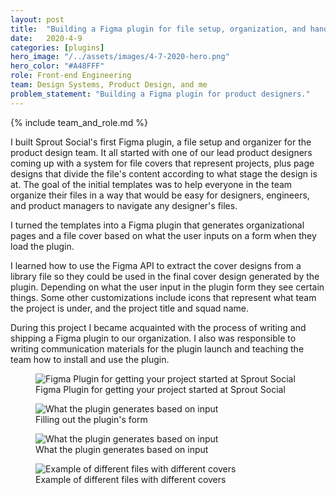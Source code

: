 ```yaml
---
layout: post
title:  "Building a Figma plugin for file setup, organization, and hand off"
date:   2020-4-9  
categories: [plugins]
hero_image: "/../assets/images/4-7-2020-hero.png"
hero_color: "#A48FFF"
role: Front-end Engineering
team: Design Systems, Product Design, and me
problem_statement: "Building a Figma plugin for product designers."
---
```


{% include team_and_role.md %}

I built Sprout Social's first Figma plugin, a file setup and organizer for the product design team. It all started with one of our lead product designers coming up with a system for file covers that represent projects, plus page designs that divide the file's content according to what stage the design is at. The goal of the initial templates was to help everyone in the team organize their files in a way that would be easy for designers, engineers, and product managers to navigate any designer's files.

I turned the templates into a Figma plugin that generates organizational pages and a file cover based on what the user inputs on a form when they load the plugin.

I learned how to use the Figma API to extract the cover designs from a library file so they could be used in the final cover design generated by the plugin. Depending on what the user input in the plugin form they see certain things. Some other customizations include icons that represent what team the project is under, and the project title and squad name.

During this project I became acquainted with the process of writing and shipping a Figma plugin to our organization. I also was responsible to writing communication materials for the plugin launch and teaching the team how to install and use the plugin.

<figure>
	<img src="../../../../../../assets/images/plugin-1.png" title="Figma Plugin for getting your project started at Sprout Social" />
	<figcaption class="media-caption center">Figma Plugin for getting your project started at Sprout Social</figcaption>
</figure>

<figure>
	<img src="../../../../../../assets/images/plugin-2.png" title="What the plugin generates based on input" />
	<figcaption class="media-caption center">Filling out the plugin's form</figcaption>
</figure>

<figure>
	<img src="../../../../../../assets/images/plugin-3.png" title="What the plugin generates based on input" />
	<figcaption class="media-caption center">What the plugin generates based on input</figcaption>
</figure>

<figure>
	<img src="../../../../../../assets/images/plugin-4.png" title="Example of different files with different covers" />
	<figcaption class="media-caption center">Example of different files with different covers</figcaption>
</figure>